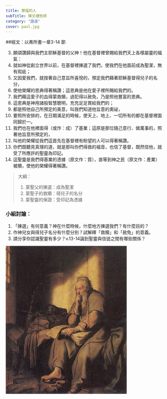 ```yaml
---
title: 蒙福的人
subTitle: 陳文禮牧師
category: "證道"
cover: paul.jpg
---
```

##經文：以弗所書一章3-14 節

3. 願頌讚歸與我們主耶穌基督的父神！他在基督裡曾賜給我們天上各樣屬靈的福氣：
4. 就如神從創立世界以前，在基督裡揀選了我們，使我們在他面前成為聖潔，無有瑕疵；
5. 又因愛我們，就按著自己意旨所喜悅的，預定我們藉著耶穌基督得兒子的名分，
6. 使他榮耀的恩典得著稱讚；這恩典是他在愛子裡所賜給我們的。
7. 我們藉這愛子的血得蒙救贖，過犯得以赦免，乃是照他豐富的恩典。
8. 這恩典是神用諸般智慧聰明，充充足足賞給我們的；
9. 都是照他自己所預定的美意，叫我們知道他旨意的奧祕，
10. 要照所安排的，在日期滿足的時候，使天上、地上、一切所有的都在基督裡面同歸於一。
11. 我們也在他裡面得（或作：成）了基業；這原是那位隨己意行、做萬事的，照著他旨意所預定的，
12. 叫他的榮耀從我們這首先在基督裡有盼望的人可以得著稱讚。
13. 你們既聽見真理的道，就是那叫你們得救的福音，也信了基督，既然信他，就受了所應許的聖靈為印記。
14. 這聖靈是我們得基業的憑據（原文作：質），直等到神之民（原文作：產業）被贖，使他的榮耀得著稱讚。

> 大綱：
>1. 蒙聖父的揀選：成為聖潔
>2. 蒙聖子的救贖：得兒子的名分
>3. 蒙聖靈的保證：受印記為憑據

### 小組討論：
 1. 「揀選」有何意義？神在什麼時候，什麼地方揀選我們？有什麼目的？
 2. 作神兒女與得兒子名分有什麼分別？試解釋「救贖」和「赦免」的意義。
 3. 請分享你認識聖靈有多少？v.13-14論到聖靈與信徒之間有哪些關係？

![](./paul.jpg)






